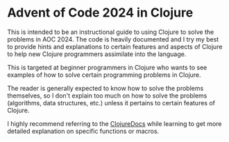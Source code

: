 # Advent of Code 2024 in Clojure

This is intended to be an instructional guide to using Clojure to solve the problems in AOC 2024. The code is heavily documented and I try my best to provide hints and explanations to certain features and aspects of Clojure to help new Clojure programmers assimilate into the language.

This is targeted at beginner programmers in Clojure who wants to see examples of how to solve certain programming problems in Clojure.

The reader is generally expected to know how to solve the problems themselves, so I don't explain too much on how to solve the problems (algorithms, data structures, etc.) unless it pertains to certain features of Clojure.

I highly recommend referring to the [ClojureDocs](https://clojuredocs.org/) while learning to get more detailed explanation on specific functions or macros.
